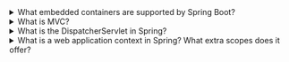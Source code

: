 <details>
  <summary>What embedded containers are supported by Spring Boot?</summary>

  - Apache Tomcat
  - Jetty
  - Undertow
</details>

<details>
  <summary>What is MVC?</summary>

MVC stands for Model-View-Controller. It is a design pattern used in software development to separate concerns and organize code in a way that improves maintainability and scalability. The idea behind MVC is to divide an application into three interconnected components:
- Model: In a Java web application, the model might be a class representing a Person with properties such as name and age, and methods to access and update this data.
- View: In a web application, this could be an HTML page or a JavaScript component that presents a form to the user to input and view data.
- Controller: In a web application, the controller might be a servlet or a class with methods that handle HTTP requests, interact with the model, and decide which view to display to the user.
</details>

<details>
  <summary>What is the DispatcherServlet in Spring?</summary>

DispatcherServlet is a central servlet in Spring MVC that handles incoming HTTP requests and routes them to the appropriate components in the application.
It is configured in the web application's web.xml file or via Java configuration in Spring Boot applications and acts as the front controller for the Spring MVC framework.

Responsibilities:
- Receives all incoming HTTP requests and routes them to the appropriate handler methods (controllers) based on URL patterns.
- Uses HandlerMapping beans to determine the correct handler method for the incoming request.
- Binds request parameters to model attributes and prepares the data required by the view.
- Uses ViewResolver beans to select the appropriate view (e.g., JSP, Thymeleaf, etc.) for rendering the response based on the view name returned by the controller.
- Forwards the request and model data to the selected view for rendering. The view then generates the final HTML or other content to be sent back to the client.
- Handles exceptions thrown by controllers or other application parts by delegating to an appropriate ExceptionHandler or error view.
</details>

<details>
  <summary>What is a web application context in Spring? What extra scopes does it offer?</summary>

WebApplicationContext is a specialized extension of the ApplicationContext that is tailored for web applications:
- WebApplicationContext is tied to the ServletContext of a web application, allowing it to interact with and configure servlets, filters, and listeners.
- For many applications, having a single WebApplicationContext is simple and suffices.

In addition to the standard bean scopes available in the ApplicationContext, the WebApplicationContext offers additional scopes specifically for web applications:
- request scope are created once per HTTP request
- session scope are created once per HTTP session.
- application scope are created once per ServletContext
- websocket scope are created per WebSocket session
</details>
